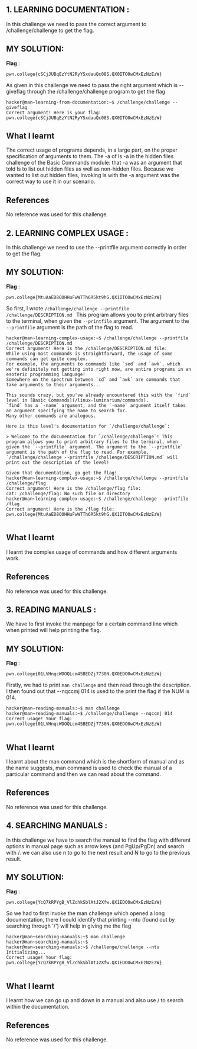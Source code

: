## 1. LEARNING DOCUMENTATION :


In this challenge we need to pass the correct argument to /challenge/challenge to get the flag.


## MY SOLUTION:

**Flag** :

```
pwn.college{cSCjJUBqEzYtN2RyYSxdauQc08S.QX0ITO0wCMxEzNzEzW}
```


As given in this challenge we need to pass the right argument which is --giveflag through the /challenge/challenge program to get the flag


````
hacker@man~learning-from-documentation:~$ /challenge/challenge --giveflag
Correct argument! Here is your flag:
pwn.college{cSCjJUBqEzYtN2RyYSxdauQc08S.QX0ITO0wCMxEzNzEzW}

````


## What I learnt
The correct usage of programs depends, in a large part, on the proper specification of arguments to them. The -a of ls -a in the hidden files challenge of the Basic Commands module: that -a was an argument that told ls to list out hidden files as well as non-hidden files. Because we wanted to list out hidden files, invoking ls with the -a argument was the correct way to use it in our scenario.

## References 
No reference was used for this challenge.



## 2. LEARNING COMPLEX USAGE :

In this challenge we need to use the --printfile argument correctly in order to get the flag.

## MY SOLUTION:

**Flag** :

```
pwn.college{MtuAaED8Q0HHuFwWTTh6R5kt9hG.QX1ITO0wCMxEzNzEzW}

```


So first, I wrote ```/challenge/challenge --printfile /challenge/DESCRIPTION.md ``` This program allows you to print arbitrary files to the terminal, when given the `--printfile` argument. The argument to the `--printfile` argument is the path of the flag to read.


````
hacker@man~learning-complex-usage:~$ /challenge/challenge --printfile /challenge/DESCRIPTION.md
Correct argument! Here is the /challenge/DESCRIPTION.md file:
While using most commands is straightforward, the usage of some commands can get quite complex.
For example, the arguments to commands like `sed` and `awk`, which we're definitely not getting into right now, are entire programs in an esoteric programming language!
Somewhere on the spectrum between `cd` and `awk` are commands that take arguments to their arguments...

This sounds crazy, but you've already encountered this with the `find` level in [Basic Commands](/linux-luminarium/commands).
`find` has a `-name` argument, and the `-name` argument itself takes an argument specifying the name to search for.
Many other commands are analogous.

Here is this level's documentation for `/challenge/challenge`:

> Welcome to the documentation for `/challenge/challenge`! This program allows you to print arbitrary files to the terminal, when given the `--printfile` argument. The argument to the `--printfile` argument is the path of the flag to read. For example, `/challenge/challenge --printfile /challenge/DESCRIPTION.md` will print out the description of the level!

Given that documentation, go get the flag!
hacker@man~learning-complex-usage:~$ /challenge/challenge --printfile /challenge/flag
Correct argument! Here is the /challenge/flag file:
cat: /challenge/flag: No such file or directory
hacker@man~learning-complex-usage:~$ /challenge/challenge --printfile /flag
Correct argument! Here is the /flag file:
pwn.college{MtuAaED8Q0HHuFwWTTh6R5kt9hG.QX1ITO0wCMxEzNzEzW}


````


## What I learnt
I learnt the complex usage of commands and how different arguments work.

## References 
No reference was used for this challenge.


## 3. READING MANUALS :


We have to first invoke the manpage for a certain command line which when printed will help printing the flag.

## MY SOLUTION:

**Flag** :

```
pwn.college{01LVHnqcWDOQLcm4SBEDZj7730N.QX0EDO0wCMxEzNzEzW}

```
Firstly, we had to print ``` man challenge ``` and then read through the description. I then found out that --nqccmj 014 is used to the print the flag if the NUM is 014.





````
hacker@man~reading-manuals:~$ man challenge
hacker@man~reading-manuals:~$ /challenge/challenge --nqccmj 014
Correct usage! Your flag: pwn.college{01LVHnqcWDOQLcm4SBEDZj7730N.QX0EDO0wCMxEzNzEzW}


````


## What I learnt
I learnt about the man command which is the shortform of manual and as the name suggests, man command is used to check the manual of a particular command and then we can read about the command.

## References 
No reference was used for this challenge.


## 4. SEARCHING MANUALS :

In this challenge we have to search the manual to find the flag with different options in manual page such as arrow keys (and PgUp/PgDn) and search with /. we can also use n to go to the next result and N to go to the previous result.


## MY SOLUTION:

**Flag** :

```
pwn.college{YcQ7kRPYgB_VlZchkSblAtJ2Xfw.QX1EDO0wCMxEzNzEzW}

```
So we had to first invoke the man challenge which opened a long documentation, there I could identify that printing --ntu (found out by searching through '/') will help in giving me the flag



````
hacker@man~searching-manuals:~$ man challenge
hacker@man~searching-manuals:~$ 
hacker@man~searching-manuals:~$ /challenge/challenge --ntu
Initializing...
Correct usage! Your flag: pwn.college{YcQ7kRPYgB_VlZchkSblAtJ2Xfw.QX1EDO0wCMxEzNzEzW}


````


## What I learnt
I learnt how we can go up and down in a manual and also use / to search within the documentation.
## References 
No reference was used for this challenge.

